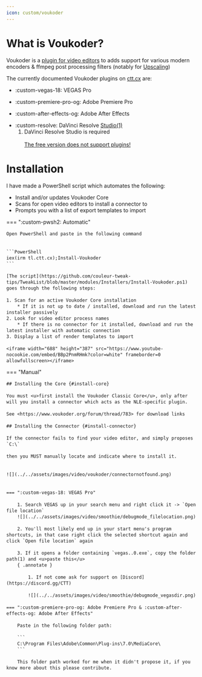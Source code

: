 ```yaml
---
icon: custom/voukoder
---
```


# What is Voukoder?

Voukoder is a <u>plugin for video editors</u> to adds support for various modern encoders & ffmpeg post processing filters (notably for [Upscaling](../ffmpeg/upscaling.md))


The currently documented Voukoder plugins on [ctt.cx](#) are:

* :custom-vegas-18: VEGAS Pro
* :custom-premiere-pro-og: Adobe Premiere Pro
* :custom-after-effects-og: Adobe After Effects
* <div class="annotate" markdown>:custom-resolve: DaVinci Resolve <u>Studio(1)</u></div>

    1. DaVinci Resolve Studio is required <br><br> <u>The free version does not support plugins!</u>

# Installation

I have made a PowerShell script which automates the following:

* Install and/or updates Voukoder Core
* Scans for open video editors to install a connector to
* Prompts you with a list of export templates to import

=== ":custom-pwsh2: Automatic"

    Open PowerShell and paste in the following command


    ```PowerShell
    iex(irm tl.ctt.cx);Install-Voukoder
    ```

    [The script](https://github.com/couleur-tweak-tips/TweakList/blob/master/modules/Installers/Install-Voukoder.ps1) goes through the following steps:

    1. Scan for an active Voukoder Core installation
        * If it is not up to date / installed, download and run the latest installer passively
    2. Look for video editor process names
        * If there is no connector for it installed, download and run the latest installer with automatic connection
    3. Display a list of render templates to import

    <iframe width="688" height="387" src="https://www.youtube-nocookie.com/embed/BBp2PnmRHmk?color=white" frameborder=0 allowfullscreen></iframe>

=== "Manual"

    ## Installing the Core {#install-core}

    You must <u>first install the Voukoder Classic Core</u>, only after will you install a connector which acts as the NLE-specific plugin.

    See <https://www.voukoder.org/forum/thread/783> for download links

    ## Installing the Connector {#install-connector}

    If the connector fails to find your video editor, and simply proposes `C:\`

    then you MUST manually locate and indicate where to install it.


    ![](../../assets/images/video/voukoder/connectornotfound.png)


    === ":custom-vegas-18: VEGAS Pro"

        1. Search VEGAS up in your search menu and right click it -> `Open file location`
        ![](../../assets/images/video/smoothie/debugmode_filelocation.png)

        2. You'll most likely end up in your start menu's program shortcuts, in that case right click the selected shortcut again and click `Open file location` again

        3. If it opens a folder containing `vegas..0.exe`, copy the folder path(1) and <u>paste this</u>
        { .annotate }

            1. If not come ask for support on [Discord](https://discord.gg/CTT)

            ![](../../assets/images/video/smoothie/debugmode_vegasdir.png)

    === ":custom-premiere-pro-og: Adobe Premiere Pro & :custom-after-effects-og: Adobe After Effects"

        Paste in the following folder path:

        ```
        C:\Program Files\Adobe\Common\Plug-ins\7.0\MediaCore\
        ```

        This folder path worked for me when it didn't propose it, if you know more about this please contribute.
